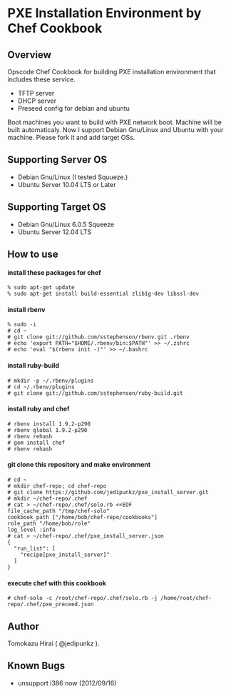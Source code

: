 PXE Installation Environment by Chef Cookbook
==================

Overview
----

Opscode Chef Cookbook for building PXE installation environment that includes these service.

* TFTP server
* DHCP server
* Preseed config for debian and ubuntu

Boot machines you want to build with PXE network boot. Machine will be built automaticaly.
Now I support Debian Gnu/Linux and Ubuntu with your machine. Please fork it and add target OSs.


Supporting Server OS
----

* Debian Gnu/Linux (I tested Squueze.)
* Ubuntu Server 10.04 LTS or Later

Supporting Target OS
----

* Debian Gnu/Linux 6.0.5 Squeeze
* Ubuntu Server 12.04 LTS

How to use
----

#### install these packages for chef

    % sudo apt-get update
    % sudo apt-get install build-essential zlib1g-dev libssl-dev

#### install rbenv

    % sudo -i
    # cd ~
    # git clone git://github.com/sstephenson/rbenv.git .rbenv
    # echo 'export PATH="$HOME/.rbenv/bin:$PATH"' >> ~/.zshrc
    # echo 'eval "$(rbenv init -)"' >> ~/.bashrc

#### install ruby-build

    # mkdir -p ~/.rbenv/plugins
    # cd ~/.rbenv/plugins
    # git clone git://github.com/sstephenson/ruby-build.git

#### install ruby and chef

    # rbenv install 1.9.2-p290
    # rbenv global 1.9.2-p290
    # rbenv rehash
    # gem install chef
    # rbenv rehash

#### git clone this repository and make environment

    # cd ~
    # mkdir chef-repo; cd chef-repo
    # git clone https://github.com/jedipunkz/pxe_install_server.git
    # mkdir ~/chef-repo/.chef
    # cat > ~/chef-repo/.chef/solo.rb <<EOF
    file_cache_path "/tmp/chef-solo"
    cookbook_path ["/home/bob/chef-repo/cookbooks"]
    role_path "/home/bob/role"
    log_level :info
    # cat > ~/chef-repo/.chef/pxe_install_server.json
    {
      "run_list": [
        "recipe[pxe_install_server]"
      ]
    }

#### execute chef with this cookbook

    # chef-solo -c /root/chef-repo/.chef/solo.rb -j /home/root/chef-repo/.chef/pxe_preceed.json 


Author
----

Tomokazu Hirai ( @jedipunkz ).

Known Bugs
----

* unsupport i386 now (2012/09/16)
